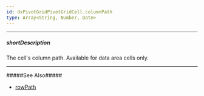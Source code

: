 ```yaml
---
id: dxPivotGridPivotGridCell.columnPath
type: Array<String, Number, Date>
---
```

---
##### shortDescription
The cell's column path. Available for data area cells only.

---
#####See Also#####
- [rowPath](/Documentation/ApiReference/UI_Widgets/dxPivotGrid/Pivot_Grid_Cell/#rowPath)